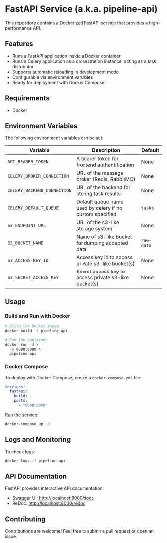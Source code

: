 # FastAPI Service (a.k.a. pipeline-api)

This repository contains a Dockerized FastAPI service that provides a high-performance API.

## Features
- Runs a FastAPI application inside a Docker container
- Runs a Celery application as a orchestration instance,
acting as a task distributor.
- Supports automatic reloading in development mode
- Configurable via environment variables
- Ready for deployment with Docker Compose

## Requirements
- Docker

## Environment Variables
The following environment variables can be set:

| Variable                    | Description                                              | Default                  |
|-----------------------------|----------------------------------------------------------|--------------------------|
| `API_BEARER_TOKEN`          | A bearer token for frontend authentification             | None                     |
| `CELERY_BROKER_CONNECTION`  | URL of the message broker (Redis, RabbitMQ)              | None                     |
| `CELERY_BACKEND_CONNECTION` | URL of the backend for storing task results              | None                     |
| `CELERY_DEFAULT_QUEUE`      | Default queue name used by celery if no custom specified | `tasks`                  |
| `S3_ENDPOINT_URL`           | URL of the s3-like storage system                        | None                     |
| `S3_BUCKET_NAME`            | Name of s3-like bucket for dumping accepted data         | `raw-data`               |
| `S3_ACCESS_KEY_ID`          | Access key id to access private s3-like bucket(s)        | None                     |
| `S3_SECRET_ACCESS_KEY`      | Secret access key to access private s3-like bucket(s)    | None                     |

## Usage

### Build and Run with Docker
```sh
# Build the Docker image
docker build -t pipeline-api .

# Run the container
docker run -d \
  -p 8080:8080 \
  pipeline-api
```

### Docker Compose
To deploy with Docker Compose, create a `docker-compose.yml` file:

```yaml
services:
  fastapi:
    build: .
    ports:
      - "8000:8000"
```

Run the service:
```sh
docker-compose up -d
```

## Logs and Monitoring
To check logs:
```sh
docker logs -f pipeline-api
```

## API Documentation
FastAPI provides interactive API documentation:
- Swagger UI: [http://localhost:8000/docs](http://localhost:8000/docs)
- ReDoc: [http://localhost:8000/redoc](http://localhost:8000/redoc)

## Contributing
Contributions are welcome! Feel free to submit a pull request or open an issue.
